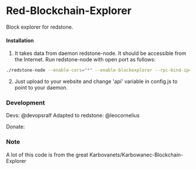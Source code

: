 # Red-Blockchain-Explorer
Block explorer for redstone.

#### Installation

1) It takes data from daemon redstone-node. It should be accessible from the Internet. Run redstone-node with open port as follows:
```bash
./redstone-node --enable-cors="*" --enable-blockexplorer --rpc-bind-ip=0.0.0.0 --rpc-bind-port=44402
```
2) Just upload to your website and change 'api' variable in config.js to point to your daemon.


### Development
Devs:
    @devopsralf
Adapted to redstone:
    @leocornelius

Donate: 
### Note

A lot of this code is from the great Karbovanets/Karbowanec-Blockchain-Explorer
